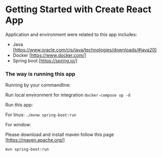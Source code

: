 # Getting Started with Create React App

Application and environment were related to this app includes:
 - Java [https://www.oracle.com/cis/java/technologies/downloads/#java20]
 - Docker [https://www.docker.com/]
 - Spring boot [https://spring.io/]

### The way is running this app
 
Running by your commandline:

Run local environment for integration
`docker-compose up -d`

Run this app:

For linux:
`./mvnw spring-boot:run`

For window:

Please download and install maven follow this page [https://maven.apache.org/]

`mvn spring-boot:run`